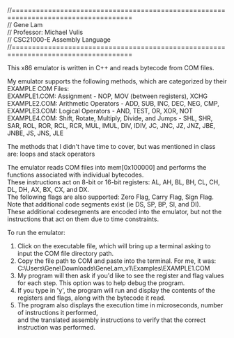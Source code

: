 //==================================================================================== <br />
// Gene Lam <br />
// Professor: Michael Vulis <br />
// CSC21000-E Assembly Language <br />
//==================================================================================== <br />

This x86 emulator is written in C++ and reads bytecode from COM files. <br />

My emulator supports the following methods, which are categorized by their EXAMPLE COM Files: <br />
EXAMPLE1.COM: Assignment - NOP, MOV (between registers), XCHG <br />
EXAMPLE2.COM: Arithmetic Operators - ADD, SUB, INC, DEC, NEG, CMP, <br />
EXAMPLE3.COM: Logical Operators - AND, TEST, OR, XOR, NOT <br />
EXAMPLE4.COM: Shift, Rotate, Multiply, Divide, and Jumps - SHL, SHR, SAR, ROL, ROR, RCL, RCR, MUL, IMUL, DIV, IDIV, 
		JC, JNC, JZ, JNZ, JBE, JNBE, JS, JNS, JLE <br />

The methods that I didn't have time to cover, but was mentioned in class are: loops and stack operators <br />

The emulator reads COM files into mem[0x100000] and performs the functions associated with individual bytecodes. <br />
These instructions act on 8-bit or 16-bit registers: AL, AH, BL, BH, CL, CH, DL, DH, AX, BX, CX, and DX. <br />
The following flags are also supported: Zero Flag, Carry Flag, Sign Flag. <br />
Note that additional code segments exist (ie DS, SP, BP, SI, and DI). <br />
These additional codesegments are encoded into the emulator, but not the instructions that act on them due to time constraints. <br />

To run the emulator: <br />
1. Click on the executable file, which will bring up a terminal asking to input the COM file directory path. <br />
2. Copy the file path to COM and paste into the terminal. For me, it was: C:\Users\Gene\Downloads\GeneLam_v1\Examples\EXAMPLE1.COM <br />
3. My program will then ask if you'd like to see the register and flag values for each step. This option was to help debug the program. <br />
4. If you type in 'y', the program will run and display the contents of the registers and flags, along with the bytecode it read. <br />
5. The program also displays the execution time in microseconds, number of instructions it performed, <br />
and the translated assembly instructions to verify that the correct instruction was performed. <br />
